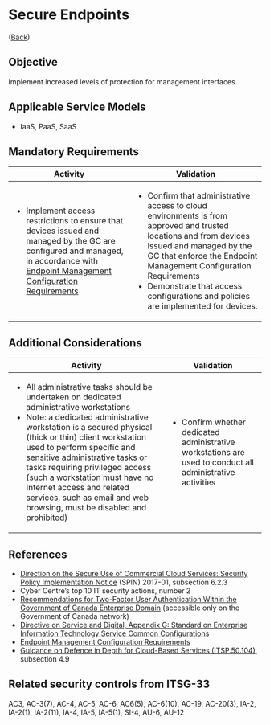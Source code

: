 # Secure Endpoints

([Back](../README.md))

## Objective

Implement increased levels of protection for management interfaces.

## Applicable Service Models

- IaaS, PaaS, SaaS

## Mandatory Requirements

| Activity                                                                                                                                                                            | Validation                                                                                                                                                                                                                                                                                       |
| ------------------------------------------------------------------------------------------------------------------------------------------------------------------------------------------------- | ------------------------------------------------------------------------------------------------------------------------------------------------------------------------------------------------------------------------------------------------------------------------------------------------ |
| <ul><li>Implement access restrictions to ensure that devices issued and managed by the GC are configured and managed, in accordance with [Endpoint Management Configuration Requirements](https://www.canada.ca/en/government/system/digital-government/policies-standards/enterprise-it-service-common-configurations/endpoint.html)</li></ul> | <ul><li>Confirm that administrative access to cloud environments is from approved and trusted locations and from devices issued and managed by the GC that enforce the Endpoint Management Configuration Requirements</li><li>Demonstrate that access configurations and policies are implemented for devices.</li></ul> |

## Additional Considerations

| Activity                                                                                    |      Validation                                                                                                                       |
| ------------------------------------------------------------------------------------------------------------ | --------------------------------------------------------------------------------------------------------------------------- |
| <ul><li>All administrative tasks should be undertaken on dedicated administrative workstations</li><li>Note: a dedicated administrative workstation is a secured physical (thick or thin) client workstation used to perform specific and sensitive administrative tasks or tasks requiring privileged access (such a workstation must have no Internet access and related services, such as email and web browsing, must be disabled and prohibited)</li></ul> | <ul><li>Confirm whether dedicated administrative workstations are used to conduct all administrative activities</li></ul> |

## References

- [Direction on the Secure Use of Commercial Cloud Services: Security Policy Implementation Notice](https://www.canada.ca/en/treasury-board-secretariat/services/access-information-privacy/security-identity-management/direction-secure-use-commercial-cloud-services-spin.html) (SPIN) 2017-01, subsection 6.2.3
- Cyber Centre’s top 10 IT security actions, number 2
- [Recommendations for Two-Factor User Authentication Within the Government of Canada Enterprise Domain](https://intranet.canada.ca/wg-tg/rtua-rafu-eng.asp) (accessible only on the Government of Canada network)
- [Directive on Service and Digital, Appendix G: Standard on Enterprise Information Technology Service Common Configurations](https://www.tbs-sct.canada.ca/pol/doc-eng.aspx?id=32713)
- [Endpoint Management Configuration Requirements](https://www.canada.ca/en/government/system/digital-government/policies-standards/enterprise-it-service-common-configurations/endpoint.html)
- [Guidance on Defence in Depth for Cloud-Based Services (ITSP.50.104)](https://cyber.gc.ca/en/guidance/itsp50104-guidance-defence-depth-cloud-based-services), subsection 4.9

## Related security controls from ITSG-33

AC3, AC-3(7), AC-4, AC-5, AC-6, AC6(5), AC-6(10), AC-19, AC-20(3), IA-2, IA-2(1), IA-2(11), IA-4, IA-5, IA-5(1), SI-4, AU-6, AU-12
